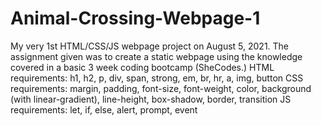 # Animal-Crossing-Webpage-1
My very 1st HTML/CSS/JS webpage project on August 5, 2021.
The assignment given was to create a static webpage using the knowledge covered in a basic 3 week coding bootcamp (SheCodes.) 
HTML requirements: h1, h2, p, div, span, strong, em, br, hr, a, img, button
CSS requirements: margin, padding, font-size, font-weight, color, background (with linear-gradient), line-height, box-shadow, border, transition
JS requirements: let, if, else, alert, prompt, event
